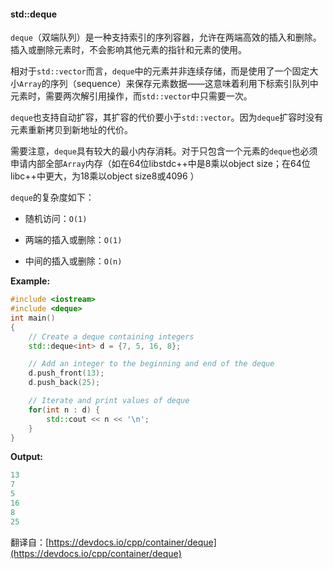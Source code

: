 #### std::deque

`deque`（双端队列）是一种支持索引的序列容器，允许在两端高效的插入和删除。插入或删除元素时，不会影响其他元素的指针和元素的使用。

相对于`std::vector`而言，`deque`中的元素并非连续存储，而是使用了一个固定大小`Array`的序列（sequence）来保存元素数据——这意味着利用下标索引队列中元素时，需要两次解引用操作，而`std::vector`中只需要一次。

`deque`也支持自动扩容，其扩容的代价要小于`std::vector`。因为`deque`扩容时没有元素重新拷贝到新地址的代价。

需要注意，`deque`具有较大的最小内存消耗。对于只包含一个元素的`deque`也必须申请内部全部`Array`内存（如在64位libstdc++中是8乘以object size；在64位libc++中更大，为18乘以object size8或4096 ）

`deque`的复杂度如下：

+ 随机访问：`O(1)`

+ 两端的插入或删除：`O(1)`

+ 中间的插入或删除：`O(n)`

**Example:**

```cpp
#include <iostream>
#include <deque>
int main()
{
    // Create a deque containing integers
    std::deque<int> d = {7, 5, 16, 8};

    // Add an integer to the beginning and end of the deque
    d.push_front(13);
    d.push_back(25);

    // Iterate and print values of deque
    for(int n : d) {
        std::cout << n << '\n';
    }
}
```

**Output:**

```cpp
13
7
5
16
8
25
```

翻译自：[https://devdocs.io/cpp/container/deque](https://devdocs.io/cpp/container/deque)
